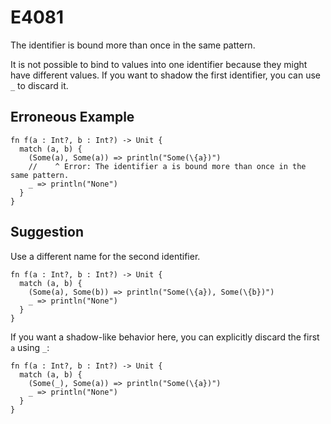 # E4081

The identifier is bound more than once in the same pattern.

It is not possible to bind to values into one identifier because they might have
different values. If you want to shadow the first identifier, you can use `_` to
discard it.

## Erroneous Example

```moonbit
fn f(a : Int?, b : Int?) -> Unit {
  match (a, b) {
    (Some(a), Some(a)) => println("Some(\{a})")
    //    ^ Error: The identifier a is bound more than once in the same pattern.
    _ => println("None")
  }
}
```

## Suggestion

Use a different name for the second identifier.

```moonbit
fn f(a : Int?, b : Int?) -> Unit {
  match (a, b) {
    (Some(a), Some(b)) => println("Some(\{a}), Some(\{b})")
    _ => println("None")
  }
}
```

If you want a shadow-like behavior here, you can explicitly discard the first
`a` using `_`:

```moonbit
fn f(a : Int?, b : Int?) -> Unit {
  match (a, b) {
    (Some(_), Some(a)) => println("Some(\{a})")
    _ => println("None")
  }
}
```
